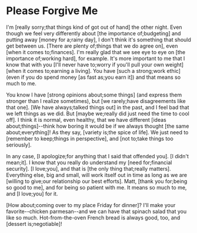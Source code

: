 # Please Forgive Me

I'm [really sorry;that things kind of got out of hand] the other night. Even though we feel very differently about [the importance of;budgeting] and putting away [money for a;rainy day], I don't think it's something that should get between us. [There are plenty of;things that we do agree on], even [when it comes to;finances]. I'm really glad that we see eye to eye on [the importance of;working hard], for example. It's more important to me that I know that with you [I'll never have to;worry if you'll pull your own weight] [when it comes to;earning a living]. You have [such a strong;work ethic] (even if you do spend money [as fast as;you earn it]) and that means so much to me.

You know I have [strong opinions about;some things] (and express them stronger than I realize sometimes), but [we rarely;have disagreements like that one]. [We have always;talked things out] in the past, and I feel bad that we left things as we did. But [maybe we;really did just need the time to cool off]. I think it is normal, even healthy, that we have different [ideas about;things]--think how boring it would be if we always thought [the same about;everything]! As they say, [variety is;the spice of life]. We just need to [remember to keep;things in perspective], and [not to;take things too seriously].

In any case, [I apologize;for anything that I said that offended you]. [I didn't mean;it]. I know that you really do understand my [need for;financial security]. [I love;you], and that is [the only thing that;really matters]. Everything else, big and small, will work itself out in time as long as we are [willing to give;our relationship our best efforts]. Matt, [thank you for;being so good to me], and for being so patient with me. It means so much to me, and [I love;you] for it.

[How about;coming over to my place Friday for dinner]? I'll make your favorite--chicken parmesan--and we can have that spinach salad that you like so much. Hot-from-the-oven French bread is always good, too, and [dessert is;negotiable]!
